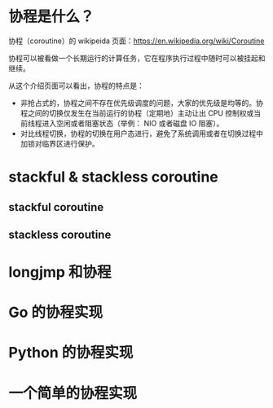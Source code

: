 # 协程是什么？

协程（coroutine）的 wikipeida 页面：https://en.wikipedia.org/wiki/Coroutine

协程可以被看做一个长期运行的计算任务，它在程序执行过程中随时可以被挂起和继续。

从这个介绍页面可以看出，协程的特点是：

* 非抢占式的，协程之间不存在优先级调度的问题，大家的优先级是均等的。协程之间的切换仅发生在当前运行的协程（定期地）主动让出 CPU 控制权或当前线程进入空闲或者阻塞状态（举例： NIO 或者磁盘 IO 阻塞）。
* 对比线程切换，协程的切换在用户态进行，避免了系统调用或者在切换过程中加锁对临界区进行保护。

# stackful & stackless coroutine

## stackful coroutine

## stackless coroutine

# longjmp 和协程

# Go 的协程实现

# Python 的协程实现

# 一个简单的协程实现
